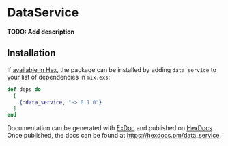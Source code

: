 # DataService

**TODO: Add description**

## Installation

If [available in Hex](https://hex.pm/docs/publish), the package can be installed
by adding `data_service` to your list of dependencies in `mix.exs`:

```elixir
def deps do
  [
    {:data_service, "~> 0.1.0"}
  ]
end
```

Documentation can be generated with [ExDoc](https://github.com/elixir-lang/ex_doc)
and published on [HexDocs](https://hexdocs.pm). Once published, the docs can
be found at <https://hexdocs.pm/data_service>.

